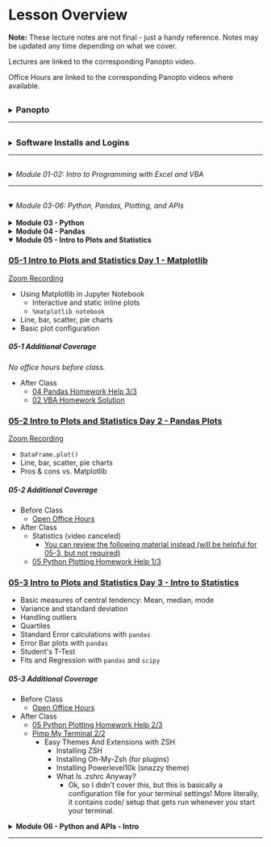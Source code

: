 # Lesson Overview

**Note:** These lecture notes are not final - just a handy reference. Notes may be updated any time depending on what we cover.

Lectures are linked to the corresponding Panopto video.

Office Hours are linked to the corresponding Panopto videos where available.

## <!-- 00 Panopto -->

<details><summary><h3 style="display: inline; padding-top: 0">Panopto</h3></summary>

Panopto recordings are searchable! Both audio and video feeds are processed.

To search within a specific video, open the video. The search bar appears on the left, under the camera feed. You can search multiple videos by using the search bar at the top of a Panopto folder.

Links to our class's Panopto folders are below. As part of your tuition, you have access to these videos forever.

Recordings:

* [Lecture Recordings](https://codingbootcamp.hosted.panopto.com/Panopto/Pages/Sessions/List.aspx?folderID=2c76d6e4-8319-419b-a635-ac8c003c1a6a)
* Office Hours Recordings
    * [Homework Help and Solutions](https://codingbootcamp.hosted.panopto.com/Panopto/Pages/Sessions/List.aspx?folderID=3e647d04-dc2b-4c88-9d07-ac8c01721eb8)
    * [Misc (i.e. Git tutorials, installs, career services chats)](https://codingbootcamp.hosted.panopto.com/Panopto/Pages/Sessions/List.aspx?folderID=b128a7f9-6114-4e56-8bc5-ac8c01725a4f)
    * [Open Office Hours Recordings (not always recorded, but when they are, they're here)](https://codingbootcamp.hosted.panopto.com/Panopto/Pages/Sessions/List.aspx?folderID=8efab66d-f657-4bec-8cab-acb60031f398)

<details><summary>Raw Files:</summary>
In case I forgot to include something in the processed videos above, you can check out the full class folder here:

* [Class Panopto Recordings](https://codingbootcamp.hosted.panopto.com/Panopto/Pages/Sessions/List.aspx?folderID=188ece76-73ee-44c8-ba5b-ac8b017afaad)
    * Contains all recordings (lecture, office hours, _and copies of the raw recordings before I combine them_).
    * Searching this folder will return duplicates because it includes those raw copies.
    * You can't see folders, so this will look empty (I put all the videos in folders). But you can search with the bar at the top and the videos will show up in the search results.

</details>

</details>

----

## <!-- 00 Installs -->

<details><summary><h3 style="display: inline; padding-top: 0">Software Installs and Logins</h3></summary>

Please consult your prework for the basic programs we install, such as Git Bash and Anaconda.

This list contains only the additional installs and API signups we cover in class.

You are free to use additional libraries for your projects; this list is just a reference.

<details><summary><strong>Excel Addons</strong></summary>



</details>

<details><summary><strong>VSCode Plugins</strong></summary>



</details>

<details><summary><strong>Chrome Extensions</strong></summary>


</details>

<details><summary><strong>Jupyter Extensions</strong></summary>

</details>

<details><summary><strong>Python Libraries</strong></summary>

* Anaconda

</details>

<details><summary><strong>APIs</strong></summary>

</details>

<details><summary><strong>Cloud Systems</strong></summary>


</details>

</details>

----

## <!-- 01-02 Excel, VBA -->

<details><summary><em>Module 01-02: Intro to Programming with Excel and VBA</em></summary>

<br/>

<details><summary><strong>Module 01 - Excel</strong></summary>

### [01-1 Course Intro](https://codingbootcamp.hosted.panopto.com/Panopto/Pages/Viewer.aspx?id=945aebe9-2ac7-4112-8b25-ac8b018498d6)

[Zoom Recording](https://zoom.us/rec/share/VelJsDmIXp1E22mo9jBV0RH84kSuTrvZYrJByIc2d7n6w0cqfd_mi84j3DNA9g-m.8j8kRfchlyr8gxva)

* Introductions
* Thought experiments
* Data Modeling Strategy (Analytics Paradigm)

##### 01-1 Additional Coverage

* [Git Intro 1](https://codingbootcamp.hosted.panopto.com/Panopto/Pages/Viewer.aspx?id=ba3c7078-083f-44dd-9d7b-ac8c002bd395)
    * `git clone`
    * `git pull`
    * *Never* edit files in the cloned folder!
        * Copy to "InClass" instead.
    * Bash Commands: `ls`, `cd`, `..`, `open` (`explorer` on windows), `pwd`

### [01-2 Excel Basics](https://codingbootcamp.hosted.panopto.com/Panopto/Pages/Viewer.aspx?id=deaa8e10-66a1-46b5-9fc4-ac8d017d8fd3)

[Zoom Recording](https://zoom.us/rec/share/eiE-MNi53gYlq6Ku47iZXzdPWgCRWjD0XT2YD5gQlPvRkgVzwPXAhl88svKyvOFx._4NTCFe3ca-5rX7Q)

The first ~10 mins of this recording are missing, I go through how to navigate the Github repo. Read though the [README.md](../README.md) and this file, [00-Lecture-Overview](), to see what I covered.

* Functions and arguments
* Pivot Tables
* Formatting
* Vlookup
* Named Ranges
* Multiple worksheets
* Conditionals

##### 01-2 Additional Coverage

* [Git Intro 2](https://codingbootcamp.hosted.panopto.com/Panopto/Pages/Viewer.aspx?id=0a51cb65-a3a2-4762-9f9d-ac8e002cf338)
    * Git Installation
    * Adding SSH Key
    * (Training Wheels) "Open Terminal Window Here" from Finder and "Open Git Bash Here" from Windows Explorer
    * Review: 
        * `git clone`
        * `git pull`
        * *Never* edit files in the cloned folder!
            * Copy to "InClass" instead.
        * Bash Commands: `ls`, `cd`, `..`, `open` (`explorer` on windows), `pwd`
* Open OH for TA assistance (custom for questions/ install issues)

### [01-3 Excel Charting](https://codingbootcamp.hosted.panopto.com/Panopto/Pages/Viewer.aspx?id=43f4346a-f834-4b34-9e7b-ac8f00e95262)

[Zoom Recording](https://zoom.us/rec/share/fmOz8_8Wl1-GOzPdAeYYQEPCy2Jcw_qSDLBnQdnTf6qswoYTrRN7zttcqyrA4jQ.82I9y2-cjvPCI-Es)

* Line, Scatter, Bar, Pie charts
* Trend lines
* Pivot Charts
* Statistical Summaries
    * Variance, Standard Deviation
    * Z-Score
    * Outliers, Quartiles, Quantiles
    * Box-and-Whisker Plots

##### 01-3 Additional Coverage

* [01 Excel Homework Help 1/1](https://codingbootcamp.hosted.panopto.com/Panopto/Pages/Viewer.aspx?id=6f9e4a43-15a8-41d5-8960-ac8f0121f79a)
    * Conditional Formatting
    * Pivot Table Breakout Columns
    * Class Questions
        * Splitting categories
        * Date conversion
        * Finding live campaigns
        * Variance & Std Deviation
* Open Office Hours for install help/ questions

</details>

<details><summary><strong>Module 02 - VBA</strong></summary>

### [02-1 VBA Day 1 - Intro to Programming](https://codingbootcamp.hosted.panopto.com/Panopto/Pages/Viewer.aspx?id=6878a1ba-2284-4be5-bcca-ac920179fdf2)

[Zoom Recording](https://zoom.us/rec/share/ppVQMz497qsaYR6m9c1g_Ha13-rLeCjA-50lfeZagd2jRUlnu4kguONyp9sbAwtl.Yed1O_L7ildQuSAb)

* Installs
    * VSCode
        * Git Bash/ Terminal Integration
    * Excel Developer Tools
    * Excel Statistics Addon (for moving average calcs)
* Hello World!
* Excel Buttons
* Accessing Cells and Ranges in VBA
* Fundamentals of programming
    * Primitives (aka basic types)
    * Conditionals - `If`, `Elseif`, `Else`, `End If`
* Basics of navigating bash terminals
    * Bash Commands: `mkdir`, `~`, `code`, `cp`

##### 02-1 Additional Coverage

* After Class:
    * [02 VBA Homework Help 1/3](https://codingbootcamp.hosted.panopto.com/Panopto/Pages/Viewer.aspx?id=039eeab3-e6d4-4b6f-a2d1-ac93002bf51d)
        * Review of VSCode set up and creating a git repo (used a local repo tonight)
        * Getting started - reading values out of columns

### [02-2 VBA Day 2 - Loops](https://codingbootcamp.hosted.panopto.com/Panopto/Pages/Viewer.aspx?id=1c3aea1c-8b4d-4a60-acaa-ac94017e222f)

[Zoom Recording](https://zoom.us/rec/share/0KmRA_77KwCVgl_vbj7tPa2HxETLNBNF5pnu2eUFEQDTBmyU4wnXDwYtrt6wRpVC.s1W9NVKDOpEVd2KA)

* 2-1 Review Ex 09-10
* Warm up: 2-1 Ex 11
* Loops
* Conditionals (includes 2-1 Ex 12, 13)
* Installations for Module 3
    * Jupyter Notebook
    * Conda
    * Python

##### 02-2 Additional Coverage

* After Class:
   * [02 VBA Homework Help 2/3](https://codingbootcamp.hosted.panopto.com/Panopto/Pages/Viewer.aspx?id=36bfc6b0-594b-4b42-8ecc-ac9500165044)

### [02-3 VBA Day 3 - More Practice](https://codingbootcamp.hosted.panopto.com/Panopto/Pages/Viewer.aspx?id=65c42e5c-c01b-4954-ad66-ac9600ea57b5)

[Zoom Recording](https://zoom.us/rec/share/EDZ7fB3Q7SjF5o-pX3X_QwCcwMQFcYJGyhOvaLP1OYi8h01oWZTd2BNIk2BlnAm3.qISPBlONhBoRyy-j)

* Formatting sheets with VBA
* Nested Loops
* Lots of practice

##### 02-3 Additional Coverage

*No office hours before class.*

* After Class:
    * [02 VBA Homework Help 3/3 - Creating a Github Repo](https://codingbootcamp.hosted.panopto.com/Panopto/Pages/Viewer.aspx?id=2b220836-c9c3-4b71-bfde-ac9601262249)


</details>

</details>

----

## <!-- 03-06 Python, Pd, Plots, JSON -->

<details open><summary><em>Module 03-06: Python, Pandas, Plotting, and APIs</em></summary>

<br/>

<details><summary><strong>Module 03 - Python</strong></summary>

### [03-1 Python Day 1 - Intro to Programming](https://codingbootcamp.hosted.panopto.com/Panopto/Pages/Viewer.aspx?id=f26bdb6c-4160-4fb1-b0d1-ac9b0014dfc1)

[Zoom Recording](https://zoom.us/rec/share/4R8DGCJueVRRIMttMkEaR1Sru2EKXETTStLsBlo6SyTaC1oiFwjdr_X1Tv0eQzwA.AxyogBFtlgM-kbRe)

* Review Installations and PythonData environment
* Variables
* User Input
* Conditionals - `if`, `elif`, `else`
* Loops - `for` and **`while`**

##### 03-1 Additional Coverage

* Before Class:
    * 03 Python Installation Help
* After Class:
    * 03 Python Installation Help

### [03-2 Python Day 2 - CSVs, Python, and Lists](https://codingbootcamp.hosted.panopto.com/Panopto/Pages/Viewer.aspx?id=d1528e56-f864-4e8c-b13a-aca70183d34b)

[Zoom Recording](https://zoom.us/rec/share/meIovFPS_nXNvz5_BqglfKMr7MNFl6uB6VjLa-P0A4bL19LBRKyL-UrOSnm07EQ8.pN61E6sb2gLjjdfL)

* Review Python, VSCode, Git
* Conditionals - `if`, `elif`, `else`
* Loops - `for` and `while`
* Read/ write CSVs

##### 03-2 Additional Coverage

* Before Class:
    * Open Office Hours
* After Class:
    * [03 Python Homework Help 1/3 + Git LFS Install Help](https://codingbootcamp.hosted.panopto.com/Panopto/Pages/Viewer.aspx?id=b8ed0a29-1b4a-4817-a151-aca8002ccc5b)

### [03-3 Python Day 3 - Intermediate Python](https://codingbootcamp.hosted.panopto.com/Panopto/Pages/Viewer.aspx?id=f4d1e63f-83bb-4172-b10e-aca901833eba)

[Zoom Recording](https://zoom.us/rec/share/B_is_r9vb4vumdYez4HUN4X4h4ccwYvoBnDs5NofiKQWGDrPmetk_RpNDHnuzJmu.nZCxpbHwus-4AEyP)

* Dictionaries
* List Comprehensions
  * Btw, you can also do dictionary comprehensions ...
    * ... but we won't cover that just yet.
    * If you're comfortable with list comprehensions, check 'em out!
* Functions
  * Later on, we'll talk about using lists and dictionaries to pass arguments to functions
  * aka `*args` and `**kwargs`.
* Sets (Extra Material)

##### 03-3 Additional Coverage

* Before Class:
    * 03 Python Installation Help
* After Class:
    * [01 Excel Homework Solution](https://codingbootcamp.hosted.panopto.com/Panopto/Pages/Viewer.aspx?id=4109e75c-e5ab-4ab5-b7a2-acaa00310789)
    * [03 Python Help 2/3](https://codingbootcamp.hosted.panopto.com/Panopto/Pages/Viewer.aspx?id=b9996c0f-bb81-4aa2-8eba-acaa002c4c2b)

</details>


<details><summary><strong>Module 04 - Pandas</strong></summary>

### [04-1 Pandas Day 1 - Intro to DataFrames](https://codingbootcamp.hosted.panopto.com/Panopto/Pages/Viewer.aspx?id=35515ab7-1467-466e-a01e-acab00e7b104)

[Zoom Recording](https://zoom.us/rec/share/KaSkjCh3OJra4nkaGJQsW0C0ie0pS6UQkCtqRRSuHnS2Xrbgq2J3NJ22Q6_a5aA.NMb8-KZOK6GKNu3O)

* Intro to Jupyter Notebooks
* Review Python (`input`, loops, `open`, `csv.reader`, conditionals)
* Intro to Pandas
    * Lists/ dictionaries -> DataFrames
    * CSVs <-> DataFrames
* Intro to summarizing data

##### 04-1 Additional Coverage

*No office hours before class.*

* After Class:
    * [03 Python Homework Help 3/3](https://codingbootcamp.hosted.panopto.com/Panopto/Pages/Viewer.aspx?id=51b0be79-29e6-4762-856d-acab0122cdd4)

### [04-2 Pandas Day 2 - Data Cleaning](https://codingbootcamp.hosted.panopto.com/Panopto/Pages/Viewer.aspx?id=169c97de-bad5-4a2a-9a3c-acae017c3cb3)

[Zoom Recording](https://zoom.us/rec/share/x06_PjAopyQVboitustDtDb8Cis5oAvtTHa8HHknPE7raRuwjoiY3cV0Z1NnAdbZ.hKxosNlzbZSWKC4f)

* Filtering (`loc` and `iloc`, `dropna`)
* Cleaning duplicates
* Data Types
* Grouped DataFrames and Aggregations
* Sorting

##### 04-2 Additional Coverage

* Before Class:
    * Open Office Hours
* After Class:
    * [04 Pandas Homework Help 1/3](https://codingbootcamp.hosted.panopto.com/Panopto/Pages/Viewer.aspx?id=1577f8b1-c832-479e-aca4-acaf002b0173)
    * [Personalizing Your Environments](https://codingbootcamp.hosted.panopto.com/Panopto/Pages/Viewer.aspx?id=081a7e4b-6281-4def-8cee-acaf003034e0)
        * Tips and Tricks for Jupyter 1/2
            * Enabling Jupyter Extensions
        * Pimp My Terminal 1/2
            * Terminal Emulators And U
                * Mac: iTerm (can also check out Alacritty, Kitty)
                * Windows: WSL2 (we'll be installing Alacritty later on)

### [04-3 Pandas Day 3 - Intermediate Data Cleaning](https://codingbootcamp.hosted.panopto.com/Panopto/Pages/Viewer.aspx?id=0111a9e1-7655-466e-9eb4-acb00174e990)

[Zoom Recording](https://zoom.us/rec/share/yoIHRInwoXfZs39AHNP6c_VBRFvXY4TESS_KyCS-ncbvP6v5pqaoXKUvsBPGMtgp.IrKyGCoNEoe80mgN)

* Merging DataFrames
* Binning
* Mapping (`df.map`)
* Fixing Bugs in Python

##### 04-3 Additional Coverage

* Before Class:
    * Open Office Hours
* After Class:
    * [04 Pandas Homework Help 2/3](https://codingbootcamp.hosted.panopto.com/Panopto/Pages/Viewer.aspx?id=5c80d4f4-6236-4247-b72c-acb1002c932b) - no audio, use the zoom recording

</details>

<details open><summary><strong>Module 05 - Intro to Plots and Statistics</strong></summary>

### [05-1 Intro to Plots and Statistics Day 1 - Matplotlib](https://codingbootcamp.hosted.panopto.com/Panopto/Pages/Viewer.aspx?id=8a43e4aa-b707-4ad6-b300-acb200e88a3b)

[Zoom Recording](https://zoom.us/rec/share/E-T0EIiVPwf-K19J36Lqwr_Nr7qtmZHuYtY5QUf64Z0pXvJyQ7wlltLeTEf9tLeZ.CZZv1bbDFrUJOOFe)

* Using Matplotlib in Jupyter Notebook
    * Interactive and static inline plots
    * `%matplotlib notebook`
* Line, bar, scatter, pie charts
* Basic plot configuration

##### 05-1 Additional Coverage

*No office hours before class.*

* After Class
    * [04 Pandas Homework Help 3/3](https://codingbootcamp.hosted.panopto.com/Panopto/Pages/Viewer.aspx?id=6c95b560-fde4-4b9a-8006-acb2011a423e)
    * [02 VBA Homework Solution](https://codingbootcamp.hosted.panopto.com/Panopto/Pages/Viewer.aspx?id=ecef5e6f-e35f-4448-9436-acb2011a5e9a)


### [05-2 Intro to Plots and Statistics Day 2 - Pandas Plots](https://codingbootcamp.hosted.panopto.com/Panopto/Pages/Viewer.aspx?id=6f5c8fc9-3175-4269-9184-acb5017dd703)

[Zoom Recording](https://zoom.us/rec/share/CGFjcZzfKql4Drn3uTqPoRQKYB_xrbN0IsRxf06oHF1cArUuI8xj2xGswg8VgmAl.OKLbwaQBH_Nm2nLv)

* `DataFrame.plot()`
* Line, bar, scatter, pie charts
* Pros & cons vs. Matplotlib

##### 05-2 Additional Coverage

* Before Class
    * [Open Office Hours](https://codingbootcamp.hosted.panopto.com/Panopto/Pages/Viewer.aspx?id=b858cdcf-e451-4c5e-a32a-acb5017b678c)
* After Class
    * Statistics (video canceled)
        * [You can review the following material instead (will be helpful for 05-3, but not required)](https://ucflkmdatapt1-3my1247.slack.com/archives/C01FDRD8LLF/p1611114150000300)
    * [05 Python Plotting Homework Help 1/3](https://codingbootcamp.hosted.panopto.com/Panopto/Pages/Viewer.aspx?id=b56bb2ba-4f6d-45fd-8f90-acb6002ce4eb)

### [05-3 Intro to Plots and Statistics Day 3 - Intro to Statistics](https://codingbootcamp.hosted.panopto.com/Panopto/Pages/Viewer.aspx?id=6b2d21d0-d0ab-475e-ab59-acb70182ff73)

* Basic measures of central tendency: Mean, median, mode
* Variance and standard deviation
* Handling outliers
* Quartiles
* Standard Error calculations with `pandas`
* Error Bar plots with `pandas`
* Student's T-Test
* Fits and Regression with `pandas` and `scipy`

##### 05-3 Additional Coverage

* Before Class
    * [Open Office Hours](https://codingbootcamp.hosted.panopto.com/Panopto/Pages/Viewer.aspx?id=66a9c10c-9ff4-49b3-a197-acb70176bd09)
* After Class
    * [05 Python Plotting Homework Help 2/3](https://codingbootcamp.hosted.panopto.com/Panopto/Pages/Viewer.aspx?id=7aff4e7b-4533-4bb0-8222-acb8002bbcbd)
    * [Pimp My Terminal 2/2](https://codingbootcamp.hosted.panopto.com/Panopto/Pages/Viewer.aspx?id=8df929e2-92fa-4222-aae0-acb8002e37ca)
        * Easy Themes And Extensions with ZSH
            * Installing ZSH
            * Installing Oh-My-Zsh (for plugins)
            * Installing Powerlevel10k (snazzy theme)
            * What Is .zshrc Anyway?
                * Ok, so I didn't cover this, but this is basically a configuration file for your terminal settings! More literally, it contains code/ setup that gets run whenever you start your terminal.
    
</details>

<details><summary><strong>Module 06 - Python and APIs - Intro</strong></summary>

### 06-1 Python and APIs

* GET requests using the `requests` library
* JSON -> Python dictionaries
* API Documentation and sign ups
    * SpaceX
    * swapi (Star Wars API)
    * Number Facts
    * OMDb
    * New York Times

##### 06-1 Additional Coverage

*No office hours before class.*

* After Class
    * 05 Python Plotting Homework Help 3/3
    * Collaborating with Git - Intro to Git Branches

### 06-2 Python and APIs - JSON

* More API practice
    * OpenWeatherMaps
    * WorldBank API
* JSON -> DataFrame
* Exception Handling (`try` and `except`)

##### 06-2 Additional Coverage

* After Class
    * 06 APIs Homework Help 1/2
    * Git Branches Continued

### 06-3 Python and APIs

* Practice Google Maps and Places APIs
* Visualizations with Maps
    * `gmaps` Jupyter Extension

##### 06-3 Additional Coverage

* Before Class
    * Open Office Hours
* After Class
    * 06 APIs Homework Help 2/2
    * Tips and Tricks for Jupyter 2/2
        * Jupyter Widgets

</details>

</details>

---


